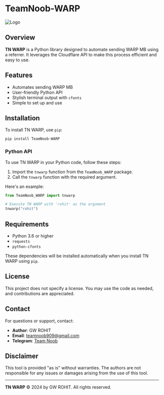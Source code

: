 # TeamNoob-WARP

![Logo](http://birthday-wish-from-rohit.000.pe/TN.jpg)

## Overview

**TN WARP** is a Python library designed to automate sending WARP MB using a referrer. It leverages the Cloudflare API to make this process efficient and easy to use.

## Features

- Automates sending WARP MB
- User-friendly Python API
- Stylish terminal output with `cfonts`
- Simple to set up and use

## Installation

To install TN WARP, use `pip`:

```bash
pip install TeamNoob-WARP
```

### Python API

To use TN WARP in your Python code, follow these steps:

1. Import the `tnwarp` function from the `TeamNoob_WARP` package.
2. Call the `tnwarp` function with the required argument.

Here's an example:

```python
from TeamNoob_WARP import tnwarp

# Execute TN WARP with 'rohit' as the argument
tnwarp("rohit")
```

## Requirements

- Python 3.6 or higher
- `requests`
- `python-cfonts`

These dependencies will be installed automatically when you install TN WARP using `pip`.

## License

This project does not specify a license. You may use the code as needed, and contributions are appreciated.

## Contact

For questions or support, contact:

- **Author**: GW ROHIT
- **Email**: teamnoob909@gmail.com
- **Telegram**: [Team Noob](https://t.me/TeamNoob_Official)

## Disclaimer

This tool is provided "as is" without warranties. The authors are not responsible for any issues or damages arising from the use of this tool.

---

**TN WARP** © 2024 by GW ROHIT. All rights reserved.

